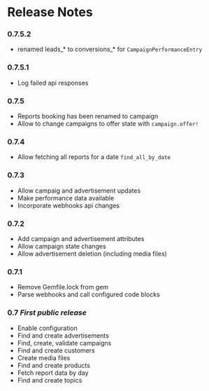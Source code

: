 Release Notes
=============

### 0.7.5.2

* renamed leads_* to conversions_* for `CampaignPerformanceEntry`

### 0.7.5.1

* Log failed api responses

### 0.7.5

* Reports booking has been renamed to campaign
* Allow to change campaigns to offer state with ```campaign.offer!```

### 0.7.4

* Allow fetching all reports for a date ```find_all_by_date```

### 0.7.3

* Allow campaig and advertisement updates
* Make performance data available
* Incorporate webhooks api changes

### 0.7.2

* Add campaign and advertisement attributes
* Allow campaign state changes
* Allow advertisement deletion (including media files)

### 0.7.1

* Remove Gemfile.lock from gem
* Parse webhooks and call configured code blocks

### 0.7 _First public release_

* Enable configuration
* Find and create advertisements
* Find, create, validate campaigns
* Find and create customers
* Create media files
* Find and create products
* Fetch report data by day
* Find and create topics
